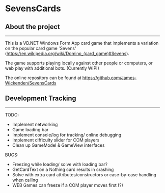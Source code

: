 # SevensCards

## About the project

---
This is a VB.NET Windows Form App card game that implements a variation on the popular card game 'Sevens' (<https://en.wikipedia.org/wiki/Domino_(card_game)#Sevens>).

The game supports playing locally against other people or computers, or web play with additional bots. (Currently WIP!)

The online repository can be found at <https://github.com/James-Wickenden/SevensCards>

## Development Tracking

---

TODO:

- Implement networking
- Game loading bar
- Implement console/log for tracking/ online debugging
- Implement difficulty slider for COM players
- Clean up GameModel & GameView interfaces

BUGS:

- Freezing while loading/ solve with loading bar?
- GetCardText on a Nothing card results in crashing
- Solve with extra card attributes/constructors or case-by-case handling when calling
- WEB Games can freeze if a COM player moves first (?)
